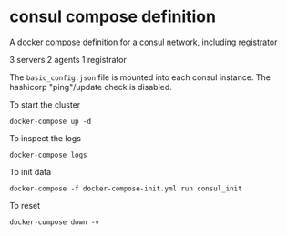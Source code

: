 # consul compose definition

A docker compose definition for a [consul](https://consul.io)  network, including [registrator](http://gliderlabs.com/registrator/latest/)

3 servers
2 agents
1 registrator

The `basic_config.json` file is mounted into each consul instance. The hashicorp "ping"/update check is disabled.
 

To start the cluster

    docker-compose up -d

To inspect the logs

    docker-compose logs

To init data

    docker-compose -f docker-compose-init.yml run consul_init

To reset

    docker-compose down -v

